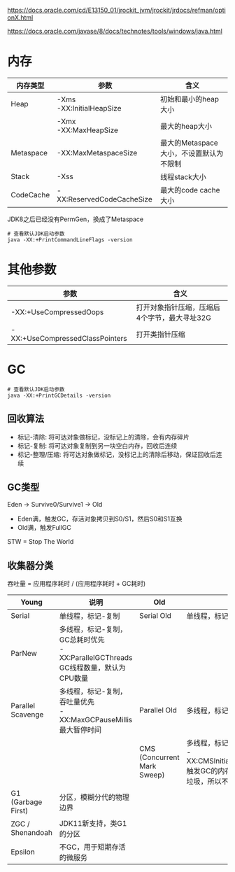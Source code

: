 https://docs.oracle.com/cd/E13150_01/jrockit_jvm/jrockit/jrdocs/refman/optionX.html

https://docs.oracle.com/javase/8/docs/technotes/tools/windows/java.html

# 内存

|内存类型|参数|含义|
|---|---|---|
|Heap|-Xms<br>-XX:InitialHeapSize|初始和最小的heap大小
||-Xmx<br>-XX:MaxHeapSize|最大的heap大小
|Metaspace|-XX:MaxMetaspaceSize|最大的Metaspace大小，不设置默认为不限制
|Stack|-Xss|线程stack大小
|CodeCache|-XX:ReservedCodeCacheSize|最大的code cache大小


JDK8之后已经没有PermGen，换成了Metaspace

```shell
# 查看默认JDK启动参数
java -XX:+PrintCommandLineFlags -version
```

# 其他参数

|参数|含义|
|---|---|
|-XX:+UseCompressedOops|打开对象指针压缩，压缩后4个字节，最大寻址32G
|-XX:+UseCompressedClassPointers|打开类指针压缩

# GC

```shell
# 查看默认JDK启动参数
java -XX:+PrintGCDetails -version
```

## 回收算法

* 标记-清除: 将可达对象做标记，没标记上的清除，会有内存碎片
* 标记-复制: 将可达对象复制到另一块空白内存，回收后连续
* 标记-整理/压缩: 将可达对象做标记，没标记上的清除后移动，保证回收后连续

## GC类型

Eden -> Survive0/Survive1 -> Old

* Eden满，触发GC，存活对象拷贝到S0/S1，然后S0和S1互换
* Old满，触发FullGC

STW = Stop The World

## 收集器分类

吞吐量 = 应用程序耗时 / (应用程序耗时 + GC耗时)

|Young|说明|Old|说明
|---|---|---|---|
|Serial|单线程，标记-复制|Serial Old|单线程，标记-整理|
|ParNew|多线程，标记-复制，GC总耗时优先<br>-XX:ParallelGCThreads GC线程数量，默认为CPU数量
|Parallel Scavenge|多线程，标记-复制，吞吐量优先<br>-XX:MaxGCPauseMillis 最大暂停时间|Parallel Old|多线程，标记-整理，吞吐量优先
|||CMS<br>(Concurrent Mark Sweep)|多线程，标记-清除，短停顿优先<br>-XX:CMSInitiatingOccupancyFraction 触发GC的内存百分比，因CMS有浮动垃圾，所以不是100%才GC
|G1<br>(Garbage First)|分区，模糊分代的物理边界
|ZGC / Shenandoah|JDK11新支持，类G1的分区
|Epsilon|不GC，用于短期存活的微服务
